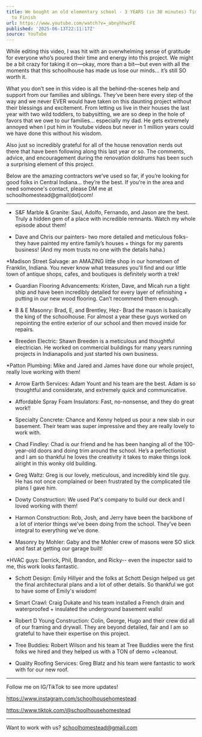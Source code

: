 ```yaml
---
title: We bought an old elementary school - 3 YEARS (in 30 minutes) Timelapse Start
  to Finish
url: https://www.youtube.com/watch?v=_abnyhhwzFE
published: '2025-06-13T22:11:17Z'
source: YouTube
---
```

While editing this video, I was hit with an overwhelming sense of gratitude for everyone who’s poured their time and energy into this project. We might be a bit crazy for taking it on—okay, more than a bit—but even with all the moments that this schoolhouse has made us lose our minds… it’s still SO worth it. 

What you don’t see in this video is all the behind-the-scenes help and support from our families and siblings. They’ve been here every step of the way and we never EVER would have taken on this daunting project without their blessings and excitement. From letting us live in their houses the last year with two wild toddlers, to babysitting, we are so deep in the hole of favors that we owe to our families… especially my dad. He gets extremely annoyed when I put him in Youtube videos but never in 1 million years could we have done this without his wisdom. 

Also just so incredibly grateful for all of the house renovation nerds out there that have been following along this last year or so. The comments, advice, and encouragement during the renovation doldrums has been such a surprising element of this project. 

Below are the amazing contractors we’ve used so far, if you’re looking for good folks in Central Indiana… they’re the best. If you're in the area and need someone's contact, please DM me at schoolhomestead@gmail(dot)com!

----------

* S&F Marble & Granite: Saul, Adolfo, Fernando, and Jason are the best. Truly a hidden gem of a place with incredible remnants. Watch my whole episode about them!

* Dave and Chris our painters- two more detailed and meticulous folks- they have painted my entire family’s houses + things for my parents business! (And my mom trusts no one with the details haha.)  

*Madison Street Salvage: an AMAZING little shop in our hometown of Franklin, Indiana. You never know what treasures you'll find and our little town of antique shops, cafes, and boutiques is definitely worth a trek! 

* Guardian Flooring Advancements: Kristen, Dave, and Micah run a tight ship and have been incredibly detailed for every layer of refinishing + putting in our new wood flooring. Can’t recommend them enough.

* B & E Masonry: Brad, E, and Brentley, Hez- Brad the mason is basically the king of the schoolhouse. For almost a year these guys worked on repointing the entire exterior of our school and then moved inside for repairs. 

* Breeden Electric: Shawn Breeden is a meticulous and thoughtful electrician. He worked on commercial buildings for many years running projects in Indianapolis and just started his own business.  

*Patton Plumbing: Mike and Jared and James have done our whole project, really love working with them! 

* Arrow Earth Services: Adam Yount and his team are the best. Adam is so thoughtful and considerate, and extremely quick and communicative.  

* Affordable Spray Foam Insulators: Fast, no-nonsense, and they do great work!!

* Specialty Concrete: Chance and Kenny helped us pour a new slab in our basement. Their team was super impressive and they are really lovely to work with.

* Chad Findley: Chad is our friend and he has been hanging all of the 100-year-old doors and doing trim around the school. He’s a perfectionist and I am so thankful he loves the creativity it takes to make things look alright in this wonky old building. 

* Greg Waltz: Greg is our lovely, meticulous, and incredibly kind tile guy. He has not once complained or been frustrated by the complicated tile plans I gave him.

* Dowty Construction: We used Pat's company to build our deck and I loved working with them! 

* Harmon Construction: Rob, Josh, and Jerry have been the backbone of a lot of interior things we’ve been doing from the school. They’ve been integral to everything we’ve done.

* Masonry by Mohler: Gaby and the Mohler crew of masons were SO slick and fast at getting our garage built! 

*HVAC guys: Derrick, Phil, Brandon, and Ricky-- even the inspector said to me, this work looks fantastic. 

* Schott Design: Emily Hillyer and the folks at Schott Design helped us get the final architectural plans and a lot of other details. So thankful we got to have some of Emily's wisdom!

* Smart Crawl: Craig Dukate and his team installed a French drain and waterproofed + insulated the underground basement walls!

* Robert D Young Construction: Colin, George, Hugo and their crew did all of our framing and drywall. They are beyond detailed, fair and I am so grateful to have their expertise on this project.  

* Tree Buddies: Robert Wilson and his team at Tree Buddies were the first folks we hired and they helped us with a TON of demo +cleanout.

* Quality Roofing Services: Greg Blatz and his team were fantastic to work with for our new roof.

----------
Follow me on IG/TikTok to see more updates!

https://www.instagram.com/schoolhousehomestead

https://www.tiktok.com/@schoolhousehomestead

----------

Want to work with us? 
schoolhomestead@gmail.com